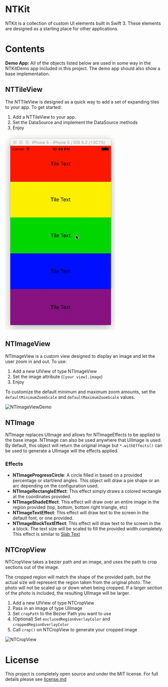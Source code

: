# NTKit

NTKit is a collection of custom UI elements built in Swift 3.  These elements are designed as a starting place for other applications.

# Contents

**Demo App:** All of the objects listed below are used in some way in the NTKitDemo app included in this project.  The demo app should also show a base implementation.

## NTTileView

The NTTileView is designed as a quick way to add a set of expanding tiles to your app.  To get started:

1. Add a NTTileView to your app.
2. Set the DataSource and implement the DataSource methods
3. Enjoy

![NTTileViewDemo](Screenshots/NTTileViewDemo.gif)

## NTImageView

NTImageView is a custom view designed to display an image and let the user zoom in and out.  To use:

1. Add a new UIView of type NTImageView
2. Set the image attribute (`[your view].image`)
3. Enjoy

To customize the default minimum and maximum zoom amounts, set the `defaultMinimumZoomScale` and `defaultMaximumZoomScale` values.

![NTImageViewDemo](Screenshots/NTImageViewDemo.gif)

## NTImage

NTImage replaces UIImage and allows for NTImageEffects to be applied to the base image.  NTImage can also be used anywhere that UIImage is used.  By default, this object will return the original image but `*.withEffects()` can be used to generate a UIImage will the effects applied.

### Effects

* **NTImageProgressCircle**: A circle filled in based on a provided percentage or start/end angles.  This object will draw a pie shape or an arc depending on the configuration used.
* **NTImageRectangleEffect**: This effect simply draws a colored rectangle at the coordinates provided.
* **NTImageShadeEffect**: This effect will draw over an entire image in the region provided (top, bottom, bottom right triangle, etc)
* **NTImageTextEffect**: This effect will draw text to the screen in the default font, or one provided.
* **NTImageBlockTextEffect**: This effect will draw text to the screen in the a block.  The text size will be scaled to fill the provided width completely.  This effect is similar to [Slab Text](https://github.com/freqdec/slabText)

## NTCropView

NTCropView takes a bezier path and an image, and uses the path to crop sections out of the image.

The cropped region will match the shape of the provided path, but the actual size will represent the region taken from the original photo.  The photo will not be scaled up or down when being cropped.  If a larger section of the photo is included, the resulting UIImage will be larger.

1. Add a new UIView of type NTCropView
2. Pass in an image of type UIImage
3. Set `cropPath` to the Bezier Path you want to use
4. (Optional) Set `exclusedRegionOverlayColor` and `croppedRegionOverlayColor`
5. Call `crop()` on NTCropView to generate your cropped image

![NTCropView](Screenshots/NTCropView.gif)

# License

This project is completely open source and under the MIT license. For full details please see [license.md](LICENSE.md)
